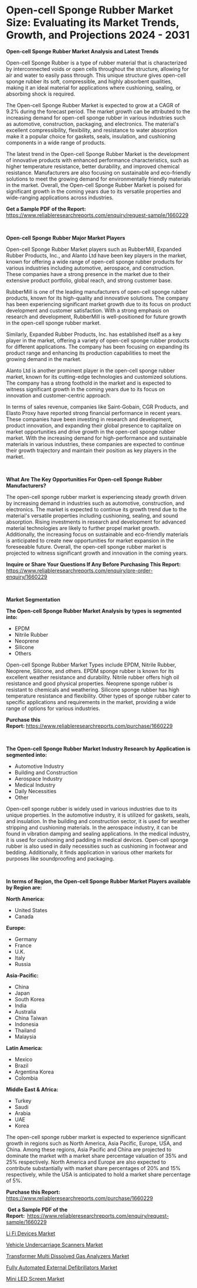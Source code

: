 <p><h1>Open-cell Sponge Rubber Market Size: Evaluating its Market Trends, Growth, and Projections 2024 - 2031</h1></p><p><strong>Open-cell Sponge Rubber Market Analysis and Latest Trends</strong></p>
<p><p>Open-cell Sponge Rubber is a type of rubber material that is characterized by interconnected voids or open cells throughout the structure, allowing for air and water to easily pass through. This unique structure gives open-cell sponge rubber its soft, compressible, and highly absorbent qualities, making it an ideal material for applications where cushioning, sealing, or absorbing shock is required.</p><p>The Open-cell Sponge Rubber Market is expected to grow at a CAGR of 9.2% during the forecast period. The market growth can be attributed to the increasing demand for open-cell sponge rubber in various industries such as automotive, construction, packaging, and electronics. The material's excellent compressibility, flexibility, and resistance to water absorption make it a popular choice for gaskets, seals, insulation, and cushioning components in a wide range of products.</p><p>The latest trend in the Open-cell Sponge Rubber Market is the development of innovative products with enhanced performance characteristics, such as higher temperature resistance, better durability, and improved chemical resistance. Manufacturers are also focusing on sustainable and eco-friendly solutions to meet the growing demand for environmentally friendly materials in the market. Overall, the Open-cell Sponge Rubber Market is poised for significant growth in the coming years due to its versatile properties and wide-ranging applications across industries.</p></p>
<p><strong>Get a Sample PDF of the Report:&nbsp;</strong> <a href="https://www.reliableresearchreports.com/enquiry/request-sample/1660229">https://www.reliableresearchreports.com/enquiry/request-sample/1660229</a></p>
<p>&nbsp;</p>
<p><strong>Open-cell Sponge Rubber Major Market Players</strong></p>
<p><p>Open-cell Sponge Rubber Market players such as RubberMill, Expanded Rubber Products, Inc., and Alanto Ltd have been key players in the market, known for offering a wide range of open-cell sponge rubber products for various industries including automotive, aerospace, and construction. These companies have a strong presence in the market due to their extensive product portfolio, global reach, and strong customer base.</p><p>RubberMill is one of the leading manufacturers of open-cell sponge rubber products, known for its high-quality and innovative solutions. The company has been experiencing significant market growth due to its focus on product development and customer satisfaction. With a strong emphasis on research and development, RubberMill is well-positioned for future growth in the open-cell sponge rubber market.</p><p>Similarly, Expanded Rubber Products, Inc. has established itself as a key player in the market, offering a variety of open-cell sponge rubber products for different applications. The company has been focusing on expanding its product range and enhancing its production capabilities to meet the growing demand in the market.</p><p>Alanto Ltd is another prominent player in the open-cell sponge rubber market, known for its cutting-edge technologies and customized solutions. The company has a strong foothold in the market and is expected to witness significant growth in the coming years due to its focus on innovation and customer-centric approach.</p><p>In terms of sales revenue, companies like Saint-Gobain, CGR Products, and Elasto Proxy have reported strong financial performance in recent years. These companies have been investing in research and development, product innovation, and expanding their global presence to capitalize on market opportunities and drive growth in the open-cell sponge rubber market. With the increasing demand for high-performance and sustainable materials in various industries, these companies are expected to continue their growth trajectory and maintain their position as key players in the market.</p></p>
<p>&nbsp;</p>
<p><strong>What Are The Key Opportunities For Open-cell Sponge Rubber Manufacturers?</strong></p>
<p><p>The open-cell sponge rubber market is experiencing steady growth driven by increasing demand in industries such as automotive, construction, and electronics. The market is expected to continue its growth trend due to the material's versatile properties including cushioning, sealing, and sound absorption. Rising investments in research and development for advanced material technologies are likely to further propel market growth. Additionally, the increasing focus on sustainable and eco-friendly materials is anticipated to create new opportunities for market expansion in the foreseeable future. Overall, the open-cell sponge rubber market is projected to witness significant growth and innovation in the coming years.</p></p>
<p><strong>Inquire or Share Your Questions If Any Before Purchasing This Report:</strong> <a href="https://www.reliableresearchreports.com/enquiry/pre-order-enquiry/1660229">https://www.reliableresearchreports.com/enquiry/pre-order-enquiry/1660229</a></p>
<p>&nbsp;</p>
<p><strong>Market Segmentation</strong></p>
<p><strong>The Open-cell Sponge Rubber Market Analysis by types is segmented into:</strong></p>
<p><ul><li>EPDM</li><li>Nitrile Rubber</li><li>Neoprene</li><li>Silicone</li><li>Others</li></ul></p>
<p><p>Open-cell Sponge Rubber Market Types include EPDM, Nitrile Rubber, Neoprene, Silicone, and others. EPDM sponge rubber is known for its excellent weather resistance and durability. Nitrile rubber offers high oil resistance and good physical properties. Neoprene sponge rubber is resistant to chemicals and weathering. Silicone sponge rubber has high temperature resistance and flexibility. Other types of sponge rubber cater to specific applications and requirements in the market, providing a wide range of options for various industries.</p></p>
<p><strong>Purchase this Report:&nbsp;</strong><a href="https://www.reliableresearchreports.com/purchase/1660229">https://www.reliableresearchreports.com/purchase/1660229</a></p>
<p>&nbsp;</p>
<p><strong>The Open-cell Sponge Rubber Market Industry Research by Application is segmented into:</strong></p>
<p><ul><li>Automotive Industry</li><li>Building and Construction</li><li>Aerospace Industry</li><li>Medical Industry</li><li>Daily Necessities</li><li>Other</li></ul></p>
<p><p>Open-cell sponge rubber is widely used in various industries due to its unique properties. In the automotive industry, it is utilized for gaskets, seals, and insulation. In the building and construction sector, it is used for weather stripping and cushioning materials. In the aerospace industry, it can be found in vibration damping and sealing applications. In the medical industry, it is used for cushioning and padding in medical devices. Open-cell sponge rubber is also used in daily necessities such as cushioning in footwear and bedding. Additionally, it finds application in various other markets for purposes like soundproofing and packaging.</p></p>
<p>&nbsp;</p>
<p><strong>In terms of Region, the Open-cell Sponge Rubber Market Players available by Region are:</strong></p>
<p>
    <p> <strong> North America: </strong>
        <ul>
            <li>United States</li>
            <li>Canada</li>
        </ul>
        </p> 
    <p> <strong> Europe: </strong>
        <ul>
            <li>Germany</li>
            <li>France</li>
            <li>U.K.</li>
            <li>Italy</li>
            <li>Russia</li>
        </ul>
        </p> 
    <p> <strong> Asia-Pacific: </strong>
        <ul>
            <li>China</li>
            <li>Japan</li>
            <li>South Korea</li>
            <li>India</li>
            <li>Australia</li>
            <li>China Taiwan</li>
            <li>Indonesia</li>
            <li>Thailand</li>
            <li>Malaysia</li>
        </ul>
        </p> 
    <p> <strong> Latin America: </strong>
        <ul>
            <li>Mexico</li>
            <li>Brazil</li>
            <li>Argentina Korea</li>
            <li>Colombia</li>
        </ul>
        </p> 
    <p> <strong> Middle East & Africa: </strong>
        <ul>
            <li>Turkey</li>
            <li>Saudi</li>
            <li>Arabia</li>
            <li>UAE</li>
            <li>Korea</li>
        </ul>
    </p>
    </p>
<p><p>The open-cell sponge rubber market is expected to experience significant growth in regions such as North America, Asia Pacific, Europe, USA, and China. Among these regions, Asia Pacific and China are projected to dominate the market with a market share percentage valuation of 35% and 25% respectively. North America and Europe are also expected to contribute substantially with market share percentages of 20% and 15% respectively, while the USA is anticipated to hold a market share percentage of 5%.</p></p>
<p><strong>Purchase this Report: </strong><a href="https://www.reliableresearchreports.com/purchase/1660229">https://www.reliableresearchreports.com/purchase/1660229</a></p>
<p>&nbsp;<strong>Get a Sample PDF of the Report:&nbsp;&nbsp;</strong><a href="https://www.reliableresearchreports.com/enquiry/request-sample/1660229">https://www.reliableresearchreports.com/enquiry/request-sample/1660229</a></p>
<p><strong></strong></p>
<p><p><a href="https://view.publitas.com/reportprime-1/li-fi-devices-market-centers-on-aspects-such-as-market-growth-market-share-market-opportunity-and-projected-forecasts-spanning-from-2024-to-2031/">Li Fi Devices Market</a></p><p><a href="https://pretty-mail-caf.notion.site/Vehicle-Undercarriage-Scanners-Market-Offers-Provide-Insightful-Data-for-the-Time-Period-from-2024-t-6496144ec3a54008b69f1bce398f9613">Vehicle Undercarriage Scanners Market</a></p><p><a href="https://full-wildebeest-80b.notion.site/Transformer-Multi-Dissolved-Gas-Analyzers-Market-Research-Report-Unlocks-Analysis-on-the-Market-Fina-d1b0e863fd3e4734a2a14eb4514629b0">Transformer Multi Dissolved Gas Analyzers Market</a></p><p><a href="https://flame-sidecar-702.notion.site/Fully-Automated-External-Defibrillators-Market-Size-Growing-and-Forecasted-for-period-from-2024-20-ece55c8247424dfcbdbd438604f781aa">Fully Automated External Defibrillators Market</a></p><p><a href="https://view.publitas.com/reportprime-1/mini-led-screen-market-size-furnishes-valuable-information-encompassing-market-share-market-trends-and-projections-spanning-from-2024-to-2031/">Mini LED Screen Market</a></p></p>